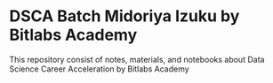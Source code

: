 # DSCA Batch Midoriya Izuku by Bitlabs Academy

This repository consist of notes, materials, and notebooks about Data Science Career Acceleration by Bitlabs Academy
